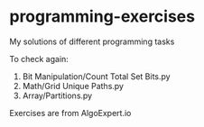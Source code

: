 # programming-exercises
My solutions of different programming tasks 

To check again:
1. Bit Manipulation/Count Total Set Bits.py
2. Math/Grid Unique Paths.py 
3. Array/Partitions.py

Exercises are from AlgoExpert.io

